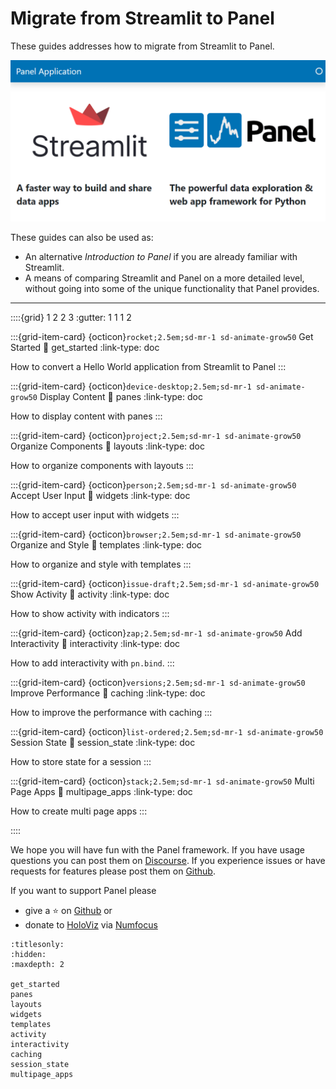 # Migrate from Streamlit to Panel

These guides addresses how to migrate from Streamlit to Panel.

![Panel App Example](../../_static/images/panel_layout_example.png)

These guides can also be used as:

- An alternative *Introduction to Panel* if you are already familiar with Streamlit.
- A means of comparing Streamlit and Panel on a more detailed level, without going into some of the unique functionality that Panel provides.

---

::::{grid} 1 2 2 3
:gutter: 1 1 1 2

:::{grid-item-card} {octicon}`rocket;2.5em;sd-mr-1 sd-animate-grow50` Get Started
:link: get_started
:link-type: doc

How to convert a Hello World application from Streamlit to Panel
:::

:::{grid-item-card} {octicon}`device-desktop;2.5em;sd-mr-1 sd-animate-grow50` Display Content
:link: panes
:link-type: doc

How to display content with panes
:::

:::{grid-item-card} {octicon}`project;2.5em;sd-mr-1 sd-animate-grow50` Organize Components
:link: layouts
:link-type: doc

How to organize components with layouts
:::

:::{grid-item-card} {octicon}`person;2.5em;sd-mr-1 sd-animate-grow50` Accept User Input
:link: widgets
:link-type: doc

How to accept user input with widgets
:::

:::{grid-item-card} {octicon}`browser;2.5em;sd-mr-1 sd-animate-grow50` Organize and Style
:link: templates
:link-type: doc

How to organize and style with templates
:::

:::{grid-item-card} {octicon}`issue-draft;2.5em;sd-mr-1 sd-animate-grow50` Show Activity
:link: activity
:link-type: doc

How to show activity with indicators
:::

:::{grid-item-card} {octicon}`zap;2.5em;sd-mr-1 sd-animate-grow50` Add Interactivity
:link: interactivity
:link-type: doc

How to add interactivity with `pn.bind`.
:::

:::{grid-item-card} {octicon}`versions;2.5em;sd-mr-1 sd-animate-grow50` Improve Performance
:link: caching
:link-type: doc

How to improve the performance with caching
:::

:::{grid-item-card} {octicon}`list-ordered;2.5em;sd-mr-1 sd-animate-grow50` Session State
:link: session_state
:link-type: doc

How to store state for a session
:::

:::{grid-item-card} {octicon}`stack;2.5em;sd-mr-1 sd-animate-grow50` Multi Page Apps
:link: multipage_apps
:link-type: doc

How to create multi page apps
:::

::::

We hope you will have fun with the Panel framework. If you have usage questions you can post them
on [Discourse](https://discourse.holoviz.org/). If you experience issues or have requests for
features please post them on [Github](https://github.com/holoviz/panel).

If you want to support Panel please

- give a ⭐ on [Github](https://github.com/holoviz/panel) or
- donate to [HoloViz](https://holoviz.org/) via [Numfocus](https://numfocus.org/support#donate)

```{toctree}
:titlesonly:
:hidden:
:maxdepth: 2

get_started
panes
layouts
widgets
templates
activity
interactivity
caching
session_state
multipage_apps
```
